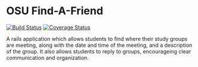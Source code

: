 OSU Find-A-Friend
=================

[![Build
Status](https://travis-ci.org/osulp/find-a-friend.svg?branch=master)](https://travis-ci.org/osulp/find-a-friend)
[![Coverage
Status](https://img.shields.io/coveralls/osulp/find-a-friend.svg)](https://coveralls.io/r/osulp/find-a-friend?branch=master)

A rails application which allows students to find where their study groups are
meeting, along with the date and time of the meeting, and a description of the
group. It also allows students to reply to groups, encourageing clear
communication and organization.
